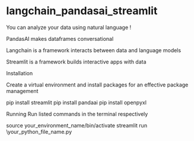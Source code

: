 # langchain_pandasai_streamlit

You can analyze your data using natural language !

PandasAI makes dataframes conversational

Langchain is a framework interacts between data and language models

Streamlit is a framework builds interactive apps with data

Installation

Create a virtual environment and install packages for an effective package management

pip install streamlit
pip install pandaai
pip install openpyxl

Running
Run listed commands in the terminal respectively

source your_environment_name/bin/activate
streamlit run \your_python_file_name.py


